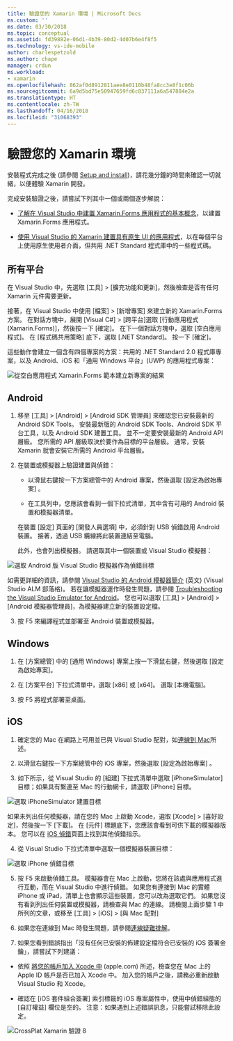 ```yaml
---
title: 驗證您的 Xamarin 環境 | Microsoft Docs
ms.custom: ''
ms.date: 03/30/2018
ms.topic: conceptual
ms.assetid: fd39882e-06d1-4b39-80d2-4d07b6e4f8f5
ms.technology: vs-ide-mobile
author: charlespetzold
ms.author: chape
manager: crdun
ms.workload:
- xamarin
ms.openlocfilehash: 862af0d8912811aee8e0110b48fa8cc3e8f1c06b
ms.sourcegitcommit: 6a9d5bd75e50947659fd6c837111a6a547884e2a
ms.translationtype: HT
ms.contentlocale: zh-TW
ms.lasthandoff: 04/16/2018
ms.locfileid: "31068393"
---
```

# <a name="verify-your-xamarin-environment"></a>驗證您的 Xamarin 環境

安裝程式完成之後 (請參閱 [Setup and install](../cross-platform/setup-and-install.md))，請花幾分鐘的時間來確認一切就緒，以便體驗 Xamarin 開發。  
  
 完成安裝驗證之後，請嘗試下列其中一個或兩個逐步解說：  
  
-   [了解在 Visual Studio 中建置 Xamarin.Forms 應用程式的基本概念](../cross-platform/learn-app-building-basics-with-xamarin-forms-in-visual-studio.md)，以建置 Xamarin.Forms 應用程式。
  
-   [使用 Visual Studio 的 Xamarin 建置具有原生 UI 的應用程式](../cross-platform/build-apps-with-native-ui-using-xamarin-in-visual-studio.md)，以在每個平台上使用原生使用者介面，但共用 .NET Standard 程式庫中的一些程式碼。
  
## <a name="all-platforms"></a>所有平台 
 
在 Visual Studio 中，先選取 [工具] > [擴充功能和更新]，然後檢查是否有任何 Xamarin 元件需要更新。  
  
接著，在 Visual Studio 中使用 [檔案] > [新增專案] 來建立新的 Xamarin.Forms 方案。 在對話方塊中，展開 [Visual C#] > [跨平台]選取 [行動應用程式 (Xamarin.Forms)]，然後按一下 [確定]。 在下一個對話方塊中，選取 [空白應用程式]。 在 [程式碼共用策略] 底下，選取 [.NET Standard]。 按一下 [確定]。

這些動作會建立一個含有四個專案的方案：共用的 .NET Standard 2.0 程式庫專案，以及 Android、iOS 和「通用 Windows 平台」(UWP) 的應用程式專案：  
  
![從空白應用程式 Xamarin.Forms 範本建立新專案的結果](../cross-platform/media/crossplat-xamarin-verify-1.png "CrossPlat Xamarin 驗證 1")  
   
## <a name="android"></a>Android  
  
1. 移至 [工具] > [Android] > [Android SDK 管理員] 來確認您已安裝最新的 Android SDK Tools。 安裝最新版的 Android SDK Tools、Android SDK 平台工具，以及 Android SDK 建置工具。 並不一定要安裝最新的 Android API 層級。 您所需的 API 層級取決於要作為目標的平台層級。 通常，安裝 Xamarin 就會安裝它所需的 Android 平台層級。  
  
2.  在裝置或模擬器上驗證建置與偵錯：  
  
    -   以滑鼠右鍵按一下方案總管中的 Android 專案，然後選取 [設定為啟始專案] 。  
  
    -   在工具列中，您應該會看到一個下拉式清單，其中含有可用的 Android 裝置和模擬器清單。 
    
    在裝置 [設定] 頁面的 [開發人員選項] 中，必須針對 USB 偵錯啟用 Android 裝置。 接著，透過 USB 纜線將此裝置連結至電腦。 
    
    此外，也會列出模擬器。 請選取其中一個裝置或 Visual Studio 模擬器：

  ![選取 Android 版 Visual Studio 模擬器作為偵錯目標](../cross-platform/media/crossplat-xamarin-verify-3.png "CrossPlat Xamarin 驗證 3")  
  
  如需更詳細的資訊，請參閱 [Visual Studio 的 Android 模擬器簡介](http://blogs.msdn.com/b/visualstudioalm/archive/2014/11/12/introducing-visual-studio-s-emulator-for-android.aspx) \(英文\) (Visual Studio ALM 部落格)。 若在讓模擬器運作時發生問題，請參閱 [Troubleshooting the Visual Studio Emulator for Android](../cross-platform/troubleshooting-the-visual-studio-emulator-for-android.md)。 您也可以選取 [工具] > [Android] > [Android 模擬器管理員]，為模擬器建立新的裝置設定檔。  
  
3. 按 F5 來編譯程式並部署至 Android 裝置或模擬器。
  
## <a name="windows"></a>Windows 
  
1.  在 [方案總管] 中的 [通用 Windows] 專案上按一下滑鼠右鍵，然後選取 [設定為啟始專案]。  

2.  在 [方案平台] 下拉式清單中，選取 [x86] 或 [x64]。 選取 [本機電腦]。

3.  按 F5 將程式部署至桌面。
  
## <a name="ios"></a>iOS  
  
1.  確定您的 Mac 在網路上可用並已與 Visual Studio 配對，如[連線到 Mac](/xamarin/ios/get-started/installation/windows/connecting-to-mac/)所述。  
  
2.  以滑鼠右鍵按一下方案總管中的 iOS 專案，然後選取 [設定為啟始專案] 。  
  
3.  如下所示，從 Visual Studio 的 [組建] 下拉式清單中選取 [iPhoneSimulator] 目標；如果具有繫連至 Mac 的行動網卡，請選取 [iPhone] 目標。   
  
 ![選取 iPhoneSimulator 建置目標](../cross-platform/media/crossplat-xamarin-verify-5.png "CrossPlat Xamarin 驗證 5") 

 如果未列出任何模擬器，請在您的 Mac 上啟動 Xcode，選取 [Xcode] > [喜好設定]，然後按一下 [下載]。 在 [元件] 標題底下，您應該會看到可供下載的模擬器版本。 您可以在 [iOS 偵錯](/xamarin/ios/deploy-test/debugging-in-xamarin-ios/?tabs=vsmac#Debugging_on_the_Simulator)頁面上找到其他偵錯指示。
  
4.  從 Visual Studio 下拉式清單中選取一個模擬器裝置目標：

 ![選取 iPhone 偵錯目標](../cross-platform/media/crossplat-xamarin-verify-6.png "CrossPlat Xamarin 驗證 6")

5. 按 F5 來啟動偵錯工具。 模擬器會在 Mac 上啟動，您將在該處與應用程式進行互動，而在 Visual Studio 中進行偵錯。 如果您有連接到 Mac 的實體 iPhone 或 iPad，清單上也會顯示這些裝置，您可以改為選取它們。 如果您沒有看到列出任何裝置或模擬器，請檢查與 Mac 的連線。 請檢閱上面步驟 1 中所列的文章，或移至 [工具] > [iOS] > [與 Mac 配對]  
  
6.  如果您在連線到 Mac 時發生問題，請參閱[連線疑難排解](/xamarin/ios/get-started/installation/windows/connecting-to-mac/troubleshooting/)。  
  
7.  如果您看到錯誤指出「沒有任何已安裝的佈建設定檔符合已安裝的 iOS 簽署金鑰」，請嘗試下列建議：  
  
  - 依照 [將您的帳戶加入 Xcode 中](https://developer.apple.com/library/content/documentation/IDEs/Conceptual/AppStoreDistributionTutorial/AddingYourAccounttoXcode/AddingYourAccounttoXcode.html#//apple_ref/doc/uid/TP40013839-CH40-SW1) (apple.com) 所述，檢查您在 Mac 上的 Apple ID 帳戶是否已加入 Xcode 中。  加入您的帳戶之後，請務必重新啟動 Visual Studio 和 Xcode。  
    
  - 確認在 [iOS 套件組合簽署] 索引標籤的 iOS 專案屬性中，使用中偵錯組態的 [自訂權益] 欄位是空的。  注意：如果遇到上述錯誤訊息，只能嘗試移除此設定。  
  
  ![CrossPlat Xamarin 驗證 8](../cross-platform/media/crossplat-xamarin-verify-8.png "CrossPlat Xamarin 驗證 8")  
